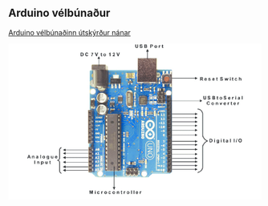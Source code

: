 ## Arduino vélbúnaður

[Arduino vélbúnaðinn útskýrður nánar](https://learn.adafruit.com/ladyadas-learn-arduino-lesson-number-0)

![Arduino Hardware](https://github.com/VESM2VT/Efni/blob/main/Myndir/Arduino-Uno-basic-connectivity-layout.png)
